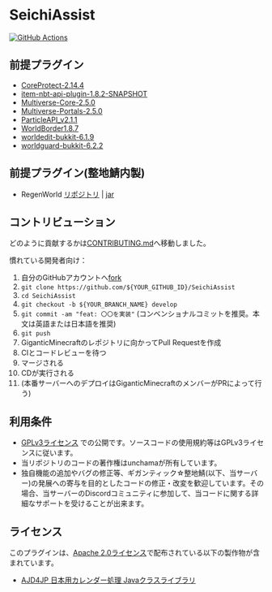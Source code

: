 # SeichiAssist

[![GitHub Actions](https://github.com/GiganticMinecraft/SeichiAssist/actions/workflows/build_and_deploy.yml/badge.svg)](https://github.com/GiganticMinecraft/SeichiAssist/actions/workflows/build_and_deploy.yml)

## 前提プラグイン
- [CoreProtect-2.14.4](https://www.spigotmc.org/resources/coreprotect.8631/download?version=231781)
- [item-nbt-api-plugin-1.8.2-SNAPSHOT](https://www.spigotmc.org/resources/item-entity-tile-nbt-api.7939/download?version=241690)
- [Multiverse-Core-2.5.0](https://dev.bukkit.org/projects/multiverse-core/files/2428161/download)
- [Multiverse-Portals-2.5.0](https://dev.bukkit.org/projects/multiverse-portals/files/2428333/download)
- [ParticleAPI_v2.1.1](https://dl.inventivetalent.org/download/?file=plugin/ParticleAPI_v2.1.1)
- [WorldBorder1.8.7](https://dev.bukkit.org/projects/worldborder/files/2415838/download)
- [worldedit-bukkit-6.1.9](https://dev.bukkit.org/projects/worldedit/files/2597538/download)
- [worldguard-bukkit-6.2.2](https://dev.bukkit.org/projects/worldguard/files/2610618/download)

## 前提プラグイン(整地鯖内製)
- RegenWorld [リポジトリ](https://github.com/GiganticMinecraft/RegenWorld) | [jar](https://redmine.seichi.click/attachments/download/890/RegenWorld-1.0.jar)

## コントリビューション
どのように貢献するかは[CONTRIBUTING.md](./CONTRIBUTING.md)へ移動しました。

慣れている開発者向け：
1. 自分のGitHubアカウントへ[fork](https://github.com/GiganticMinecraft/SeichiAssist/fork)
2. `git clone https://github.com/${YOUR_GITHUB_ID}/SeichiAssist`
3. `cd SeichiAssist`
4. `git checkout -b ${YOUR_BRANCH_NAME} develop`
5. `git commit -am "feat: 〇〇を実装"` (コンベンショナルコミットを推奨。本文は英語または日本語を推奨)
6. `git push`
7. GiganticMinecraftのレポジトリに向かってPull Requestを作成
8. CIとコードレビューを待つ
9. マージされる
10. CDが実行される
11. (本番サーバーへのデプロイはGiganticMinecraftのメンバーがPRによって行う)

## 利用条件
- [GPLv3ライセンス](https://github.com/GiganticMinecraft/SeichiAssist/blob/develop/LICENSE) での公開です。ソースコードの使用規約等はGPLv3ライセンスに従います。
- 当リポジトリのコードの著作権はunchamaが所有しています。
- 独自機能の追加やバグの修正等、ギガンティック☆整地鯖(以下、当サーバー)の発展への寄与を目的としたコードの修正・改変を歓迎しています。その場合、当サーバーのDiscordコミュニティに参加して、当コードに関する詳細なサポートを受けることが出来ます。

## ライセンス
このプラグインは、[Apache 2.0ライセンス](https://www.apache.org/licenses/LICENSE-2.0)で配布されている以下の製作物が含まれています。

- [AJD4JP 日本用カレンダー処理 Javaクラスライブラリ](https://osdn.net/projects/ajd4jp/)
